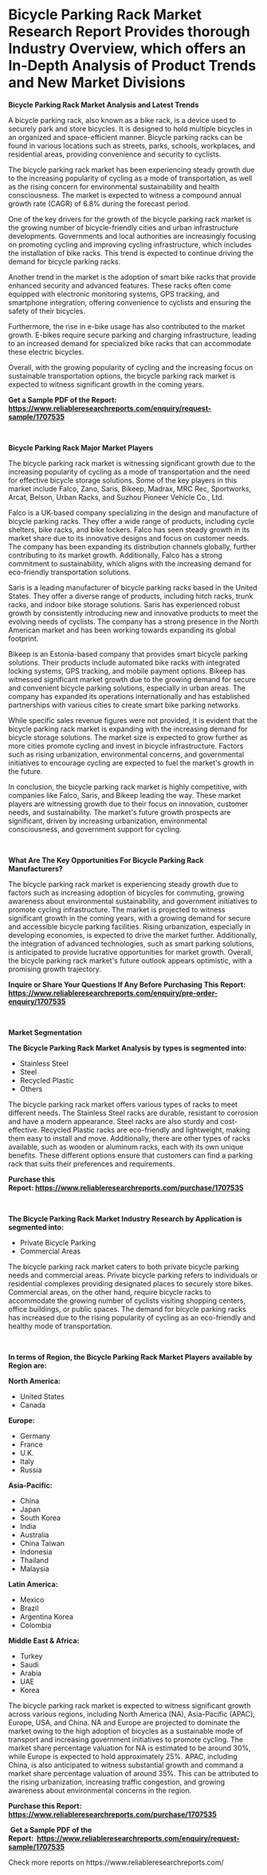 <p><h1>Bicycle Parking Rack Market Research Report Provides thorough Industry Overview, which offers an In-Depth Analysis of Product Trends and New Market Divisions</h1></p><p><strong>Bicycle Parking Rack Market Analysis and Latest Trends</strong></p>
<p><p>A bicycle parking rack, also known as a bike rack, is a device used to securely park and store bicycles. It is designed to hold multiple bicycles in an organized and space-efficient manner. Bicycle parking racks can be found in various locations such as streets, parks, schools, workplaces, and residential areas, providing convenience and security to cyclists.</p><p>The bicycle parking rack market has been experiencing steady growth due to the increasing popularity of cycling as a mode of transportation, as well as the rising concern for environmental sustainability and health consciousness. The market is expected to witness a compound annual growth rate (CAGR) of 6.8% during the forecast period.</p><p>One of the key drivers for the growth of the bicycle parking rack market is the growing number of bicycle-friendly cities and urban infrastructure developments. Governments and local authorities are increasingly focusing on promoting cycling and improving cycling infrastructure, which includes the installation of bike racks. This trend is expected to continue driving the demand for bicycle parking racks.</p><p>Another trend in the market is the adoption of smart bike racks that provide enhanced security and advanced features. These racks often come equipped with electronic monitoring systems, GPS tracking, and smartphone integration, offering convenience to cyclists and ensuring the safety of their bicycles.</p><p>Furthermore, the rise in e-bike usage has also contributed to the market growth. E-bikes require secure parking and charging infrastructure, leading to an increased demand for specialized bike racks that can accommodate these electric bicycles.</p><p>Overall, with the growing popularity of cycling and the increasing focus on sustainable transportation options, the bicycle parking rack market is expected to witness significant growth in the coming years.</p></p>
<p><strong>Get a Sample PDF of the Report:&nbsp; <a href="https://www.reliableresearchreports.com/enquiry/request-sample/1707535">https://www.reliableresearchreports.com/enquiry/request-sample/1707535</a></strong></p>
<p>&nbsp;</p>
<p><strong>Bicycle Parking Rack Major Market Players</strong></p>
<p><p>The bicycle parking rack market is witnessing significant growth due to the increasing popularity of cycling as a mode of transportation and the need for effective bicycle storage solutions. Some of the key players in this market include Falco, Zano, Saris, Bikeep, Madrax, MRC Rec, Sportworks, Arcat, Belson, Urban Racks, and Suzhou Pioneer Vehicle Co., Ltd.</p><p>Falco is a UK-based company specializing in the design and manufacture of bicycle parking racks. They offer a wide range of products, including cycle shelters, bike racks, and bike lockers. Falco has seen steady growth in its market share due to its innovative designs and focus on customer needs. The company has been expanding its distribution channels globally, further contributing to its market growth. Additionally, Falco has a strong commitment to sustainability, which aligns with the increasing demand for eco-friendly transportation solutions.</p><p>Saris is a leading manufacturer of bicycle parking racks based in the United States. They offer a diverse range of products, including hitch racks, trunk racks, and indoor bike storage solutions. Saris has experienced robust growth by consistently introducing new and innovative products to meet the evolving needs of cyclists. The company has a strong presence in the North American market and has been working towards expanding its global footprint.</p><p>Bikeep is an Estonia-based company that provides smart bicycle parking solutions. Their products include automated bike racks with integrated locking systems, GPS tracking, and mobile payment options. Bikeep has witnessed significant market growth due to the growing demand for secure and convenient bicycle parking solutions, especially in urban areas. The company has expanded its operations internationally and has established partnerships with various cities to create smart bike parking networks.</p><p>While specific sales revenue figures were not provided, it is evident that the bicycle parking rack market is expanding with the increasing demand for bicycle storage solutions. The market size is expected to grow further as more cities promote cycling and invest in bicycle infrastructure. Factors such as rising urbanization, environmental concerns, and governmental initiatives to encourage cycling are expected to fuel the market's growth in the future.</p><p>In conclusion, the bicycle parking rack market is highly competitive, with companies like Falco, Saris, and Bikeep leading the way. These market players are witnessing growth due to their focus on innovation, customer needs, and sustainability. The market's future growth prospects are significant, driven by increasing urbanization, environmental consciousness, and government support for cycling.</p></p>
<p>&nbsp;</p>
<p><strong>What Are The Key Opportunities For Bicycle Parking Rack Manufacturers?</strong></p>
<p><p>The bicycle parking rack market is experiencing steady growth due to factors such as increasing adoption of bicycles for commuting, growing awareness about environmental sustainability, and government initiatives to promote cycling infrastructure. The market is projected to witness significant growth in the coming years, with a growing demand for secure and accessible bicycle parking facilities. Rising urbanization, especially in developing economies, is expected to drive the market further. Additionally, the integration of advanced technologies, such as smart parking solutions, is anticipated to provide lucrative opportunities for market growth. Overall, the bicycle parking rack market's future outlook appears optimistic, with a promising growth trajectory.</p></p>
<p><strong>Inquire or Share Your Questions If Any Before Purchasing This Report: <a href="https://www.reliableresearchreports.com/enquiry/pre-order-enquiry/1707535">https://www.reliableresearchreports.com/enquiry/pre-order-enquiry/1707535</a></strong></p>
<p>&nbsp;</p>
<p><strong>Market Segmentation</strong></p>
<p><strong>The Bicycle Parking Rack Market Analysis by types is segmented into:</strong></p>
<p><ul><li>Stainless Steel</li><li>Steel</li><li>Recycled Plastic</li><li>Others</li></ul></p>
<p><p>The bicycle parking rack market offers various types of racks to meet different needs. The Stainless Steel racks are durable, resistant to corrosion and have a modern appearance. Steel racks are also sturdy and cost-effective. Recycled Plastic racks are eco-friendly and lightweight, making them easy to install and move. Additionally, there are other types of racks available, such as wooden or aluminum racks, each with its own unique benefits. These different options ensure that customers can find a parking rack that suits their preferences and requirements.</p></p>
<p><strong>Purchase this Report:&nbsp;<a href="https://www.reliableresearchreports.com/purchase/1707535">https://www.reliableresearchreports.com/purchase/1707535</a></strong></p>
<p>&nbsp;</p>
<p><strong>The Bicycle Parking Rack Market Industry Research by Application is segmented into:</strong></p>
<p><ul><li>Private Bicycle Parking</li><li>Commercial Areas</li></ul></p>
<p><p>The bicycle parking rack market caters to both private bicycle parking needs and commercial areas. Private bicycle parking refers to individuals or residential complexes providing designated places to securely store bikes. Commercial areas, on the other hand, require bicycle racks to accommodate the growing number of cyclists visiting shopping centers, office buildings, or public spaces. The demand for bicycle parking racks has increased due to the rising popularity of cycling as an eco-friendly and healthy mode of transportation.</p></p>
<p>&nbsp;</p>
<p><strong>In terms of Region, the Bicycle Parking Rack Market Players available by Region are:</strong></p>
<p>
    <p> <strong> North America: </strong>
        <ul>
            <li>United States</li>
            <li>Canada</li>
        </ul>
        </p> 
    <p> <strong> Europe: </strong>
        <ul>
            <li>Germany</li>
            <li>France</li>
            <li>U.K.</li>
            <li>Italy</li>
            <li>Russia</li>
        </ul>
        </p> 
    <p> <strong> Asia-Pacific: </strong>
        <ul>
            <li>China</li>
            <li>Japan</li>
            <li>South Korea</li>
            <li>India</li>
            <li>Australia</li>
            <li>China Taiwan</li>
            <li>Indonesia</li>
            <li>Thailand</li>
            <li>Malaysia</li>
        </ul>
        </p> 
    <p> <strong> Latin America: </strong>
        <ul>
            <li>Mexico</li>
            <li>Brazil</li>
            <li>Argentina Korea</li>
            <li>Colombia</li>
        </ul>
        </p> 
    <p> <strong> Middle East & Africa: </strong>
        <ul>
            <li>Turkey</li>
            <li>Saudi</li>
            <li>Arabia</li>
            <li>UAE</li>
            <li>Korea</li>
        </ul>
    </p>
    </p>
<p><p>The bicycle parking rack market is expected to witness significant growth across various regions, including North America (NA), Asia-Pacific (APAC), Europe, USA, and China. NA and Europe are projected to dominate the market owing to the high adoption of bicycles as a sustainable mode of transport and increasing government initiatives to promote cycling. The market share percentage valuation for NA is estimated to be around 30%, while Europe is expected to hold approximately 25%. APAC, including China, is also anticipated to witness substantial growth and command a market share percentage valuation of around 35%. This can be attributed to the rising urbanization, increasing traffic congestion, and growing awareness about environmental concerns in the region.</p></p>
<p><strong>Purchase this Report: <a href="https://www.reliableresearchreports.com/purchase/1707535">https://www.reliableresearchreports.com/purchase/1707535</a></strong></p>
<p>&nbsp;<strong>Get a Sample PDF of the Report:&nbsp;&nbsp;<a href="https://www.reliableresearchreports.com/enquiry/request-sample/1707535">https://www.reliableresearchreports.com/enquiry/request-sample/1707535</a></strong></p>
<p><strong></strong></p>
<p>Check more reports on https://www.reliableresearchreports.com/</p>